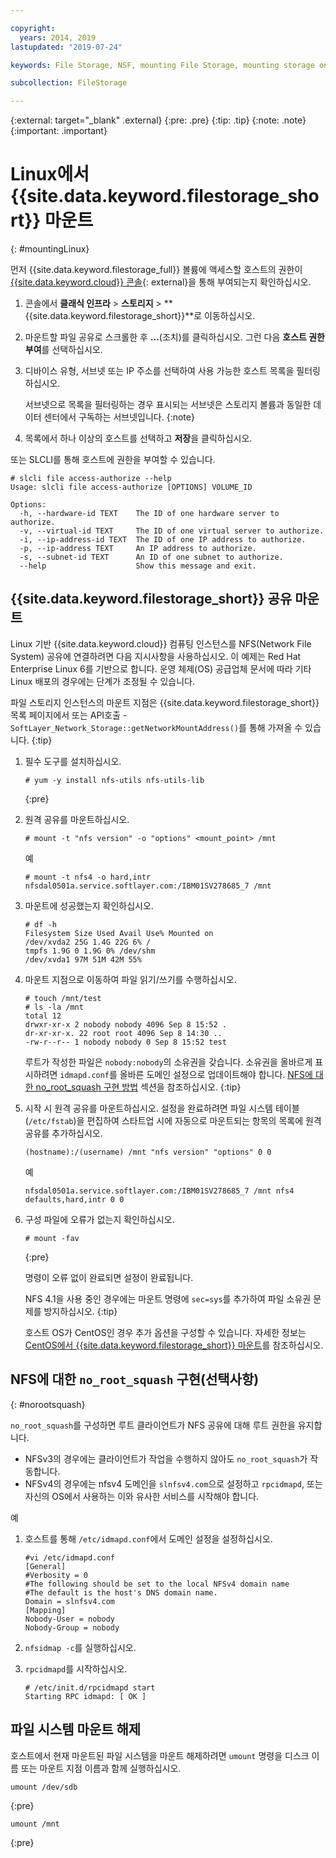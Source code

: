 ```yaml
---

copyright:
  years: 2014, 2019
lastupdated: "2019-07-24"

keywords: File Storage, NSF, mounting File Storage, mounting storage on Linux,

subcollection: FileStorage

---
```

{:external: target="_blank" .external}
{:pre: .pre}
{:tip: .tip}
{:note: .note}
{:important: .important}

# Linux에서 {{site.data.keyword.filestorage_short}} 마운트
{: #mountingLinux}

먼저 {{site.data.keyword.filestorage_full}} 볼륨에 액세스할 호스트의 권한이 [{{site.data.keyword.cloud}} 콘솔](https://{DomainName}/classic){: external}을 통해 부여되는지 확인하십시오.

1. 콘솔에서 **클래식 인프라**  > **스토리지** > **{{site.data.keyword.filestorage_short}}**로 이동하십시오.
2. 마운트할 파일 공유로 스크롤한 후 **...**(조치)를 클릭하십시오. 그런 다음 **호스트 권한 부여**를 선택하십시오.
3. 디바이스 유형, 서브넷 또는 IP 주소를 선택하여 사용 가능한 호스트 목록을 필터링하십시오.

   서브넷으로 목록을 필터링하는 경우 표시되는 서브넷은 스토리지 볼륨과 동일한 데이터 센터에서 구독하는 서브넷입니다.
   {:note}
4. 목록에서 하나 이상의 호스트를 선택하고 **저장**을 클릭하십시오.

또는 SLCLI를 통해 호스트에 권한을 부여할 수 있습니다.
```
# slcli file access-authorize --help
Usage: slcli file access-authorize [OPTIONS] VOLUME_ID

Options:
  -h, --hardware-id TEXT    The ID of one hardware server to authorize.
  -v, --virtual-id TEXT     The ID of one virtual server to authorize.
  -i, --ip-address-id TEXT  The ID of one IP address to authorize.
  -p, --ip-address TEXT     An IP address to authorize.
  -s, --subnet-id TEXT      An ID of one subnet to authorize.
  --help                    Show this message and exit.
```

## {{site.data.keyword.filestorage_short}} 공유 마운트

Linux 기반 {{site.data.keyword.cloud}} 컴퓨팅 인스턴스를 NFS(Network File System) 공유에 연결하려면 다음 지시사항을 사용하십시오. 이 예제는 Red Hat Enterprise Linux 6를 기반으로 합니다. 운영 체제(OS) 공급업체 문서에 따라 기타 Linux 배포의 경우에는 단계가 조정될 수 있습니다.

파일 스토리지 인스턴스의 마운트 지점은 {{site.data.keyword.filestorage_short}} 목록 페이지에서 또는 API호출 - `SoftLayer_Network_Storage::getNetworkMountAddress()`를 통해 가져올 수 있습니다.
{:tip}

1. 필수 도구를 설치하십시오.
   ```
   # yum -y install nfs-utils nfs-utils-lib
   ```
   {:pre}

2. 원격 공유를 마운트하십시오.
   ```
   # mount -t "nfs version" -o "options" <mount_point> /mnt
   ```

   예
   ```
   # mount -t nfs4 -o hard,intr
   nfsdal0501a.service.softlayer.com:/IBM01SV278685_7 /mnt
   ```

3. 마운트에 성공했는지 확인하십시오.
   ```
   # df -h
   Filesystem Size Used Avail Use% Mounted on
   /dev/xvda2 25G 1.4G 22G 6% /
   tmpfs 1.9G 0 1.9G 0% /dev/shm
   /dev/xvda1 97M 51M 42M 55%
   ```

4. 마운트 지점으로 이동하여 파일 읽기/쓰기를 수행하십시오.
   ```
   # touch /mnt/test
   # ls -la /mnt
   total 12
   drwxr-xr-x 2 nobody nobody 4096 Sep 8 15:52 .
   dr-xr-xr-x. 22 root root 4096 Sep 8 14:30 ..
   -rw-r--r-- 1 nobody nobody 0 Sep 8 15:52 test
   ```

   루트가 작성한 파일은 `nobody:nobody`의 소유권을 갖습니다. 소유권을 올바르게 표시하려면 `idmapd.conf`를 올바른 도메인 설정으로 업데이트해야 합니다. [NFS에 대한 no_root_squash 구현 방법](#norootsquash) 섹션을 참조하십시오.
   {:tip}

5. 시작 시 원격 공유를 마운트하십시오. 설정을 완료하려면 파일 시스템 테이블(`/etc/fstab`)을 편집하여 스타트업 시에 자동으로 마운트되는 항목의 목록에 원격 공유를 추가하십시오.

   ```
   (hostname):/(username) /mnt "nfs version" "options" 0 0
   ```

   예

   ```
   nfsdal0501a.service.softlayer.com:/IBM01SV278685_7 /mnt nfs4 defaults,hard,intr 0 0
   ```

6. 구성 파일에 오류가 없는지 확인하십시오.

   ```
   # mount -fav
   ```
   {:pre}

   명령이 오류 없이 완료되면 설정이 완료됩니다.

   NFS 4.1을 사용 중인 경우에는 마운트 명령에 `sec=sys`를 추가하여 파일 소유권 문제를 방지하십시오.
   {:tip}

   호스트 OS가 CentOS인 경우 추가 옵션을 구성할 수 있습니다. 자세한 정보는 [CentOS에서 {{site.data.keyword.filestorage_short}} 마운트](/docs/infrastructure/FileStorage?topic=FileStorage-mountingCentOS)를 참조하십시오.


## NFS에 대한 `no_root_squash` 구현(선택사항)
{: #norootsquash}

`no_root_squash`를 구성하면 루트 클라이언트가 NFS 공유에 대해 루트 권한을 유지합니다.
- NFSv3의 경우에는 클라이언트가 작업을 수행하지 않아도 `no_root_squash`가 작동합니다.
- NFSv4의 경우에는 nfsv4 도메인을 `slnfsv4.com`으로 설정하고 `rpcidmapd`, 또는 자신의 OS에서 사용하는 이와 유사한 서비스를 시작해야 합니다.

예

1. 호스트를 통해 `/etc/idmapd.conf`에서 도메인 설정을 설정하십시오.

   ```
   #vi /etc/idmapd.conf
   [General]
   #Verbosity = 0
   #The following should be set to the local NFSv4 domain name
   #The default is the host's DNS domain name.
   Domain = slnfsv4.com
   [Mapping]
   Nobody-User = nobody
   Nobody-Group = nobody
   ```

2. `nfsidmap -c`를 실행하십시오.
3. `rpcidmapd`를 시작하십시오.
   ```
   # /etc/init.d/rpcidmapd start
   Starting RPC idmapd: [ OK ]
   ```
## 파일 시스템 마운트 해제

호스트에서 현재 마운트된 파일 시스템을 마운트 해제하려면 `umount` 명령을 디스크 이름 또는 마운트 지점 이름과 함께 실행하십시오.

```
umount /dev/sdb
```
{:pre}

```
umount /mnt
```
{:pre}
